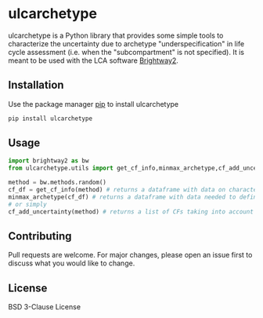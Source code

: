 # ulcarchetype

ulcarchetype is a Python library that provides some simple tools to characterize the uncertainty due to archetype "underspecification" in life cycle assessment (i.e. when the "subcompartment" is not specified). It is meant to be used with the LCA software [Brightway2](https://brightway.dev/).

## Installation

Use the package manager [pip](https://pip.pypa.io/en/stable/) to install ulcarchetype

```bash
pip install ulcarchetype
```

## Usage

```python
import brightway2 as bw
from ulcarchetype.utils import get_cf_info,minmax_archetype,cf_add_uncertainty

method = bw.methods.random()
cf_df = get_cf_info(method) # returns a dataframe with data on characterisation factors
minmax_archetype(cf_df) # returns a dataframe with data needed to define uncertain CFs
# or simply
cf_add_uncertainty(method) # returns a list of CFs taking into account archetype uncertainty
```

## Contributing
Pull requests are welcome. For major changes, please open an issue first to discuss what you would like to change.

## License
BSD 3-Clause License